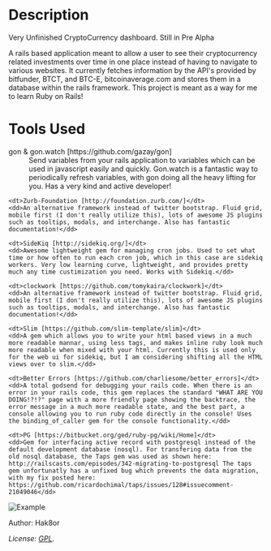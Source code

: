 Description
================================
Very Unfinished CryptoCurrency dashboard. Still in Pre Alpha

A rails based application meant to allow a user to see their cryptocurrency related investments over time in one place instead of having to navigate to various websites. It currently fetches information by the API's provided by bitfunder, BTCT, and BTC-E, bitcoinaverage.com and stores them in a database within the rails framework. This project is meant as a way for me to learn Ruby on Rails!

Tools Used
================================
<dl>
	<dt>gon & gon.watch [https://github.com/gazay/gon]</dt>
	<dd>Send variables from your rails application to variables which can be used in javascript easily and quickly. Gon.watch is a fantastic way to periodically refresh variables, with gon doing all the heavy lifting for you. Has a very kind and active developer!</dd>

	<dt>Zurb-Foundation [http://foundation.zurb.com/]</dt>
	<dd>An alternative framework instead of twitter bootstrap. Fluid grid, mobile first (I don't really utilize this), lots of awesome JS plugins such as tooltips, modals, and interchange. Also has fantastic documentation!</dd>

	<dt>SideKiq [http://sidekiq.org/]</dt>
	<dd>Awesome lightweight gem for managing cron jobs. Used to set what time or how often to run each cron job, which in this case are sidekiq workers. Very low learning curve, lightweight, and provides pretty much any time custimization you need. Works with Sidekiq.</dd>

	<dt>clockwork [https://github.com/tomykaira/clockwork]</dt>
	<dd>An alternative framework instead of twitter bootstrap. Fluid grid, mobile first (I don't really utilize this), lots of awesome JS plugins such as tooltips, modals, and interchange. Also has fantastic documentation!</dd>

	<dt>Slim [https://github.com/slim-template/slim]</dt>
	<dd>A gem which allows you to write your html based views in a much more readable mannar, using less tags, and makes inline ruby look much more readable when mixed with your html. Currently this is used only for the web ui for sidekiq, but I am considering shifting all the HTML views over to slim.</dd>

	<dt>Better Errors [https://github.com/charliesome/better_errors]</dt>
	<dd>A total godsend for debugging your rails code. When there is an error in your rails code, this gem replaces the standard "WHAT ARE YOU DOING!?!?" page with a more friendly page showing the backtrace, the error message in a much more readable state, and the best part, a console allowing you to run ruby code directly in the console! Uses the binding_of_caller gem for the console functionality.</dd>

	<dt>PG [https://bitbucket.org/ged/ruby-pg/wiki/Home]</dt>
	<dd>Gem for interfacing active record with postgresql instead of the default development database (nosql). For transfering data from the old nosql database, the Taps gem was used as shown here: http://railscasts.com/episodes/342-migrating-to-postgresql The taps gem unfortunatly has a unfixed bug which prevents the data migration, with my fix posted here: https://github.com/ricardochimal/taps/issues/128#issuecomment-21049046</dd>
</dl>


![Example](http://i.imgur.com/9O37YGH.png)



Author: Hak8or

*License: [GPL](https://github.com/hak8or/cryptos/GPL.TXT).*
